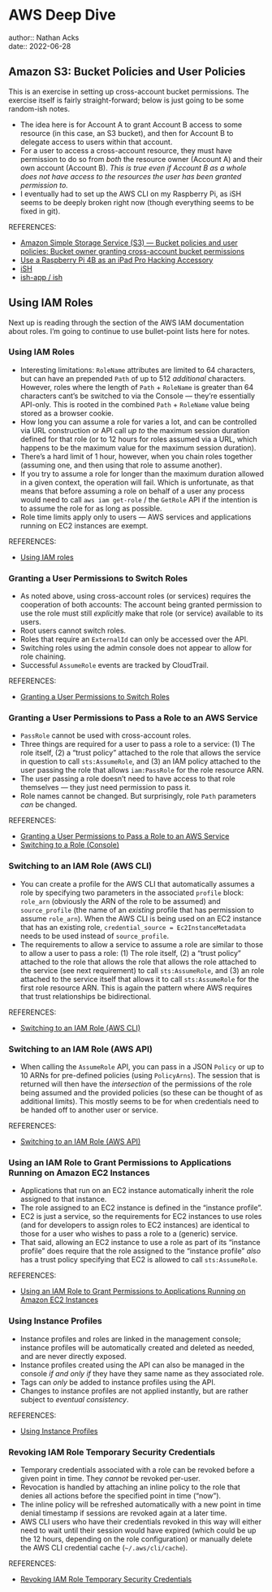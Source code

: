 # AWS Deep Dive

author:: Nathan Acks  
date:: 2022-06-28

## Amazon S3: Bucket Policies and User Policies

This is an exercise in setting up cross-account bucket permissions. The exercise itself is fairly straight-forward; below is just going to be some random-ish notes.

* The idea here is for Account A to grant Account B access to some resource (in this case, an S3 bucket), and then for Account B to delegate access to users within that account.
* For a user to access a cross-account resource, they must have permission to do so from *both* the resource owner (Account A) and their own account (Account B). *This is true even if Account B as a whole does not have access to the resources the user has been granted permission to.*
* I eventually had to set up the AWS CLI on my Raspberry Pi, as iSH seems to be deeply broken right now (though everything seems to be fixed in git).

REFERENCES:

* [Amazon Simple Storage Service (S3) — Bucket policies and user policies: Bucket owner granting cross-account bucket permissions](https://docs.aws.amazon.com/AmazonS3/latest/dev/example-walkthroughs-managing-access-example2.html)
* [Use a Raspberry Pi 4B as an iPad Pro Hacking Accessory](../notes/use-a-raspberry-pi-4b-as-an-ipad-pro-hacking-accessory.md)
* [iSH](http://ish.app/)
* [ish-app / ish](https://github.com/ish-app/ish)

## Using IAM Roles

Next up is reading through the section of the AWS IAM documentation about roles. I’m going to continue to use bullet-point lists here for notes.

### Using IAM Roles

* Interesting limitations: `RoleName` attributes are limited to 64 characters, but can have an prepended `Path` of up to 512 *additional* characters. However, roles  where the length of `Path` + `RoleName` is greater than 64 characters cant’s be switched to via the Console — they’re essentially API-only. This is rooted in the combined `Path` + `RoleName` value being stored as a browser cookie.
* How long you can assume a role for varies a lot, and can be controlled via URL construction or API call *up to* the maximum session duration defined for that role (or to 12 hours for roles assumed via a URL, which happens to be the maximum value for the maximum session duration).
* There’s a hard limit of 1 hour, however, when you chain roles together (assuming one, and then using that role to assume another).
* If you try to assume a role for longer than the maximum duration allowed in a given context, the operation will fail. Which is unfortunate, as that means that before assuming a role on behalf of a user any process would need to call `aws iam get-role` / the `GetRole` API if the intention is to assume the role for as long as possible.
* Role time limits apply only to users — AWS services and applications running on EC2 instances are exempt.

REFERENCES:

* [Using IAM roles](https://docs.aws.amazon.com/IAM/latest/UserGuide/id_roles_use.html)

### Granting a User Permissions to Switch Roles

* As noted above, using cross-account roles (or services) requires the cooperation of both accounts: The account being granted permission to use the role must still *explicitly* make that role (or service) available to its users.
* Root users cannot switch roles.
* Roles that require an `ExternalId` can only be accessed over the API.
* Switching roles using the admin console does not appear to allow for role chaining.
* Successful `AssumeRole` events are tracked by CloudTrail.

REFERENCES:

* [Granting a User Permissions to Switch Roles](https://docs.aws.amazon.com/IAM/latest/UserGuide/id_roles_use_permissions-to-switch.html)

### Granting a User Permissions to Pass a Role to an AWS Service

* `PassRole` cannot be used with cross-account roles.
* Three things are required for a user to pass a role to a service: (1) The role itself, (2) a “trust policy” attached to the role that allows the service in question to call `sts:AssumeRole`, and (3) an IAM policy attached to the user passing the role that allows `iam:PassRole` for the role resource ARN.
* The user passing a role doesn’t need to have access to that role themselves — they just need permission to pass it.
* Role names cannot be changed. But surprisingly, role `Path` parameters *can* be changed.

REFERENCES:

* [Granting a User Permissions to Pass a Role to an AWS Service](https://docs.aws.amazon.com/IAM/latest/UserGuide/id_roles_use_passrole.html)
* [Switching to a Role (Console)](https://docs.aws.amazon.com/IAM/latest/UserGuide/id_roles_use_switch-role-console.html)

### Switching to an IAM Role (AWS CLI)

* You can create a profile for the AWS CLI that automatically assumes a role by specifying two parameters in the associated `profile` block: `role_arn` (obviously the ARN of the role to be assumed) and `source_profile` (the name of an *existing* profile that has permission to assume `role_arn`). When the AWS CLI is being used on an EC2 instance that has an existing role, `credential_source = Ec2InstanceMetadata` needs to be used instead of `source_profile`.
* The requirements to allow a service to assume a role are similar to those to allow a user to pass a role: (1) The role itself, (2) a “trust policy” attached to the role that allows the role that allows the role attached to the service (see next requirement) to call `sts:AssumeRole`, and (3) an role attached to the service itself that allows it to call `sts:AssumeRole` for the first role resource ARN. This is again the pattern where AWS requires that trust relationships be bidirectional.

REFERENCES:

* [Switching to an IAM Role (AWS CLI)](https://docs.aws.amazon.com/IAM/latest/UserGuide/id_roles_use_switch-role-cli.html)

### Switching to an IAM Role (AWS API)

* When calling the `AssumeRole` API, you can pass in a JSON `Policy` or up to 10 ARNs for pre-defined policies (using `PolicyArns`). The session that is returned will then have the *intersection* of the permissions of the role being assumed and the provided policies (so these can be thought of as additional limits). This mostly seems to be for when credentials need to be handed off to another user or service.

REFERENCES:

* [Switching to an IAM Role (AWS API)](https://docs.aws.amazon.com/IAM/latest/UserGuide/id_roles_use_switch-role-api.html)

### Using an IAM Role to Grant Permissions to Applications Running on Amazon EC2 Instances

* Applications that run on an EC2 instance automatically inherit the role assigned to that instance.
* The role assigned to an EC2 instance is defined in the “instance profile”.
* EC2 is just a service, so the requirements for EC2 instances to use roles (and for developers to assign roles to EC2 instances) are identical to those for a user who wishes to pass a role to a (generic) service.
* That said, allowing an EC2 instance to use a role as part of its “instance profile” does require that the role assigned to the “instance profile” *also* has a trust policy specifying that EC2 is allowed to call `sts:AssumeRole`.

REFERENCES:

* [Using an IAM Role to Grant Permissions to Applications Running on Amazon EC2 Instances](https://docs.aws.amazon.com/IAM/latest/UserGuide/id_roles_use_switch-role-ec2.html)

### Using Instance Profiles

* Instance profiles and roles are linked in the management console; instance profiles will be automatically created and deleted as needed, and are never directly exposed.
* Instance profiles created using the API can also be managed in the console *if and only if* they have they same name as they associated role.
* Tags can *only* be added to instance profiles using the API.
* Changes to instance profiles are not applied instantly, but are rather subject to *eventual consistency*.

REFERENCES:

* [Using Instance Profiles](https://docs.aws.amazon.com/IAM/latest/UserGuide/id_roles_use_switch-role-ec2_instance-profiles.html)

### Revoking IAM Role Temporary Security Credentials

* Temporary credentials associated with a role can be revoked before a given point in time. They *cannot* be revoked per-user.
* Revocation is handled by attaching an inline policy to the role that denies all actions before the specified point in time (“now”).
* The inline policy will be refreshed automatically with a new point in time denial timestamp if sessions are revoked again at a later time.
* AWS CLI users who have their credentials revoked in this way will either need to wait until their session would have expired (which could be up the 12 hours, depending on the role configuration) or manually delete the AWS CLI credential cache (`~/.aws/cli/cache`).

REFERENCES:

* [Revoking IAM Role Temporary Security Credentials](https://docs.aws.amazon.com/IAM/latest/UserGuide/id_roles_use_revoke-sessions.html)

<!--

## AWS CloudFormation Tutorial

(Watch + set up a stack.)

REFERENCES:

* [AWS CloudFormation Tutorial (YouTube)](https://youtu.be/LDSMIvUuFOE)

## Amazon EC2: Auto Scaling

REFERENCES:

* [Amazon EC2: Auto Scaling](https://medium.com/tensult/amazon-ec2-auto-scaling-884ea50d2d)

## Capacity Management Made Easy with Amazon EC2 Auto Scaling

REFERENCES:

* [AWS re:Invent 2018: Capacity Management Made Easy with Amazon EC2 Auto Scaling (YouTube)](https://youtu.be/PideBMIcwBQ)

## AWS Cloud Practitioner Essentials

REFERENCES:

* [AWS Cloud Practitioner Essentials](https://www.aws.training/learningobject/curriculum?id=27076)

### Introduction to Amazon Web Services

### Compute in the Cloud

### Global Infrastructure and Reliability

### Networking

### Storage and Databases

### Security

### Monitoring and Analytics

### Pricing and Support

### Migration and Innovation

### The Cloud Journey

### AWS Certified Cloud Practitioner Basics

### Course Final Assessment

## Amazon VPC: Security at the Speed of Light

REFERENCES:

* [AWS re:Invent 2018: Amazon VPC — Security at the Speed of Light (YouTube)](https://youtu.be/uhXalpNzPU4)

## Amazon API Gateway

REFERENCES:

* [Amazon API Gateway: Developer Guide](https://aws.amazon.com/api-gateway/getting-started/)

## AWS IAM Policies in a Nutshell

REFERENCES:

* [AWS IAM Policies in a Nutshell](https://start.jcolemorrison.com/aws-iam-policies-in-a-nutshell/)

## DNS Demystified: Amazon Route 53

REFERENCES:

* [AWS re:Invent 2016: DNS Demystified — Amazon Route 53 (YouTube)](https://youtu.be/UP7wDBjZ37o)

## Deep Dive on New Amazon EC2 Instances and Virtualization Technologies

REFERENCES:

* [Deep Dive on New Amazon EC2 Instances and Virtualization Technologies (YouTube)](https://youtu.be/AAq-DDbFiIE)

## Another Day, Another Billion Packets

REFERENCES:

* [AWS re:Invent 2015: Another Day, Another Billion Packets (YouTube)](https://youtu.be/R-n4dDGfQd4)

## A Serverless Journey: AWS Lambda Under the Hood

REFERENCES:

* [AWS re:Invent 2018: A Serverless Journey — AWS Lambda Under the Hood (YouTube)](https://youtu.be/3qln2u1Vr2E)

## AWS IAM Privilege Escalation: Methods and Mitigation

REFERENCES:

* [AWS IAM Privilege Escalation — Methods and Mitigation](https://rhinosecuritylabs.com/aws/aws-privilege-escalation-methods-mitigation/)

## AWS KMS Cryptographic Details

REFERENCES:

* [AWS KMS Cryptographic Details](https://docs.aws.amazon.com/kms/latest/cryptographic-details/intro.html)

## AWS Well-Architected Framework

REFERENCES:

* [AWS Well-Architected Framework](https://docs.aws.amazon.com/wellarchitected/latest/framework/welcome.html)

## AWS Networking Example

REFERENCES:

* [AWS — Networking Example](https://ardsec.blogspot.com/2018/09/networking-in-aws.html)

## AWS Developer Tools

REFERENCES:

* [AWS — Developer Tools](https://ardsec.blogspot.com/2018/09/devops-in-aws.html)

## Signature Version 4 Signing Process

REFERENCES:

* [Signature Version 4 signing process](https://docs.aws.amazon.com/general/latest/gr/signature-version-4.html)

## Introduction to the AWS CLI

REFERENCES:

* [AWS re:Invent 2017: Introduction to the AWS CLI (YouTube)](https://youtu.be/QdzV04T_kec)

-->

<!-- (Walk through Learning Path 2 on the internal wiki.) -->

<!--

## AWS Compute Services

REFERENCES:

* [AWS — Compute Services](https://ardsec.blogspot.com/2019/05/aws-compute-services.html)

## AWS Container Services

REFERENCES:

* [AWS — Container Services](https://ardsec.blogspot.com/2019/05/aws-compute-container-services.html)

## AWS Storage Services

REFERENCES:

* [AWS — Storage Services](https://ardsec.blogspot.com/2019/05/aws-storage-services.html)

## AWS Database Services

REFERENCES:

* [AWS — Database Services](https://ardsec.blogspot.com/2019/05/aws-database-services.html)

## AWS Migration Services

REFERENCES:

* [AWS — Migration Services](https://ardsec.blogspot.com/2019/05/aws-migration-service.html)

## AWS Networking Services

REFERENCES:

* [AWS — Networking Services](https://ardsec.blogspot.com/2019/05/aws-networking-services.html)

## AWS Security, Identity, and Compliance

REFERENCES:

* [AWS — Security, Identity, and Compliance](https://ardsec.blogspot.com/2019/06/aws-security-identity-and-compliance.html)

## PortSwigger Web Security Academy

(There are 210 total labs. I should try to do them all.)

(Maybe I should just get the Burp Suite Certified Practitioner at this point? See: <https://portswigger.net/web-security/certification>.)

REFERENCES:

* [PortSwigger: Web Security Academy](https://portswigger.net/web-security/learning-path)

### SQL Injection

### Authentication

### Directory Traversal

### Command Injection

### Business Logic Vulnerabilities

### Information Disclosure

### Access Control

### File Upload Vulnerabilities

### Server-Side Request Forgery (SSRF)

### XXE Injection

### Cross-Site Scripting (XSS)

### Cross-Site Request Forgery (CSRF)

### Cross-Origin Resource Sharing (CORS)

### Clickjacking

### DOM-Based Vulnerabilites

### WebSockets

### Insecure Deserialization

### Server-Side Template Injection

### Web Cache Poisoning

### HTTP Host Header Attacks

### HTTP Request Smuggling

### OAuth Authentication

-->

<!-- Finish up the TryHackMe: Jr. Penetration Tester “Supplements” -->

<!-- Resume my normally planned learning path. -->
